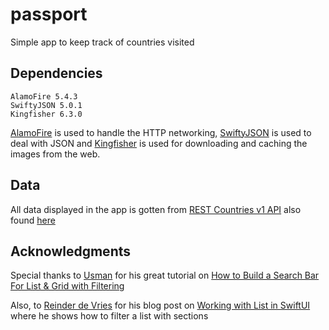 # passport
Simple app to keep track of countries visited

## Dependencies

```
AlamoFire 5.4.3
SwiftyJSON 5.0.1
Kingfisher 6.3.0
```

[AlamoFire](https://github.com/Alamofire/Alamofire.git) is used to handle the HTTP networking, [SwiftyJSON](https://github.com/SwiftyJSON/SwiftyJSON.git) is used to deal with JSON and [Kingfisher](https://github.com/onevcat/Kingfisher.git) is used for downloading and caching the images from the web.

## Data
All data displayed in the app is gotten from [REST Countries v1 API](https://rapidapi.com/apilayernet/api/rest-countries-v1) also found [here](https://github.com/apilayer/restcountries)

## Acknowledgments

Special thanks to [Usman](https://github.com/usmanmukhtar) for his great tutorial on [How to Build a Search Bar For List & Grid with Filtering](https://www.youtube.com/watch?v=d8GVu4Y_biE)

Also, to [Reinder de Vries](https://learnappmaking.com/about/) for his blog post on [Working with List in SwiftUI](https://learnappmaking.com/swiftui-list-foreach-how-to/#sectioned-lists-with-foreach) where he shows how to filter a list with sections
